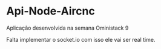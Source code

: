 
# Api-Node-Aircnc

Aplicação desenvolvida na semana Oministack 9

Falta implementar o socket.io com isso ele vai ser real time.
